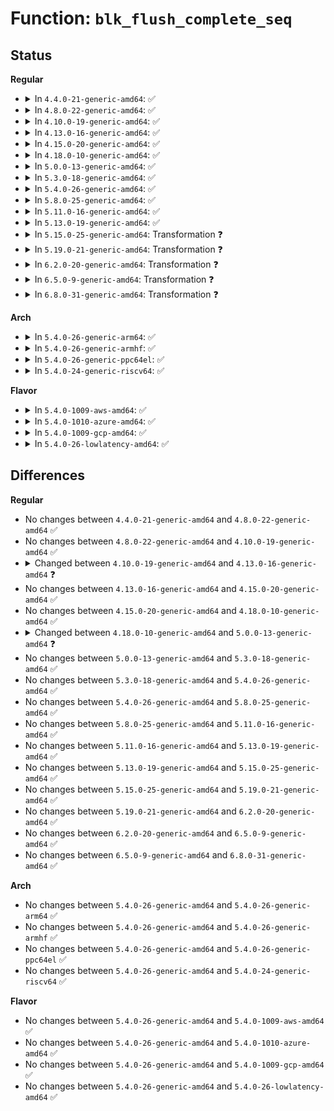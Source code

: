 # Function: <code>blk_flush_complete_seq</code>

## Status
<b>Regular</b>
<ul>
<li>
<details>
<summary>In <code>4.4.0-21-generic-amd64</code>: ✅</summary>

```c
bool blk_flush_complete_seq(struct request * rq, struct blk_flush_queue * fq, unsigned int seq, int error)
```

```json
{
  "name": "blk_flush_complete_seq",
  "collision_type": "Unique Static",
  "inline_type": "No",
  "funcs": [
    {
      "addr": 18446744071582766192,
      "name": "blk_flush_complete_seq",
      "external": false,
      "loc": "block/blk-flush.c:166",
      "file": "block/blk-flush.c",
      "inline": "seen, unknown",
      "caller_inline": [],
      "caller_func": [
        "block/blk-flush.c:flush_data_end_io",
        "block/blk-flush.c:mq_flush_data_end_io",
        "block/blk-flush.c:flush_end_io",
        "block/blk-flush.c:blk_insert_flush",
        "block/blk-flush.c:blk_insert_flush"
      ]
    }
  ],
  "symbols": [
    {
      "addr": 18446744071582766192,
      "name": "blk_flush_complete_seq",
      "section": ".text",
      "bind": "STB_LOCAL",
      "size": 694
    }
  ]
}
```
</details>
</li>
<li>
<details>
<summary>In <code>4.8.0-22-generic-amd64</code>: ✅</summary>

```c
bool blk_flush_complete_seq(struct request * rq, struct blk_flush_queue * fq, unsigned int seq, int error)
```

```json
{
  "name": "blk_flush_complete_seq",
  "collision_type": "Unique Static",
  "inline_type": "No",
  "funcs": [
    {
      "addr": 18446744071583044512,
      "name": "blk_flush_complete_seq",
      "external": false,
      "loc": "block/blk-flush.c:167",
      "file": "block/blk-flush.c",
      "inline": "seen, unknown",
      "caller_inline": [],
      "caller_func": [
        "block/blk-flush.c:blk_insert_flush",
        "block/blk-flush.c:blk_insert_flush",
        "block/blk-flush.c:mq_flush_data_end_io",
        "block/blk-flush.c:flush_data_end_io",
        "block/blk-flush.c:flush_end_io"
      ]
    }
  ],
  "symbols": [
    {
      "addr": 18446744071583044512,
      "name": "blk_flush_complete_seq",
      "section": ".text",
      "bind": "STB_LOCAL",
      "size": 727
    }
  ]
}
```
</details>
</li>
<li>
<details>
<summary>In <code>4.10.0-19-generic-amd64</code>: ✅</summary>

```c
bool blk_flush_complete_seq(struct request * rq, struct blk_flush_queue * fq, unsigned int seq, int error)
```

```json
{
  "name": "blk_flush_complete_seq",
  "collision_type": "Unique Static",
  "inline_type": "No",
  "funcs": [
    {
      "addr": 18446744071583150048,
      "name": "blk_flush_complete_seq",
      "external": false,
      "loc": "block/blk-flush.c:164",
      "file": "block/blk-flush.c",
      "inline": "seen, unknown",
      "caller_inline": [],
      "caller_func": [
        "block/blk-flush.c:blk_insert_flush",
        "block/blk-flush.c:blk_insert_flush",
        "block/blk-flush.c:mq_flush_data_end_io",
        "block/blk-flush.c:flush_data_end_io",
        "block/blk-flush.c:flush_end_io"
      ]
    }
  ],
  "symbols": [
    {
      "addr": 18446744071583150048,
      "name": "blk_flush_complete_seq",
      "section": ".text",
      "bind": "STB_LOCAL",
      "size": 718
    }
  ]
}
```
</details>
</li>
<li>
<details>
<summary>In <code>4.13.0-16-generic-amd64</code>: ✅</summary>

```c
bool blk_flush_complete_seq(struct request * rq, struct blk_flush_queue * fq, unsigned int seq, blk_status_t error)
```

```json
{
  "name": "blk_flush_complete_seq",
  "collision_type": "Unique Static",
  "inline_type": "No",
  "funcs": [
    {
      "addr": 18446744071583207440,
      "name": "blk_flush_complete_seq",
      "external": false,
      "loc": "block/blk-flush.c:165",
      "file": "block/blk-flush.c",
      "inline": "seen, unknown",
      "caller_inline": [],
      "caller_func": [
        "block/blk-flush.c:blk_insert_flush",
        "block/blk-flush.c:blk_insert_flush",
        "block/blk-flush.c:mq_flush_data_end_io",
        "block/blk-flush.c:flush_data_end_io",
        "block/blk-flush.c:flush_end_io"
      ]
    }
  ],
  "symbols": [
    {
      "addr": 18446744071583207440,
      "name": "blk_flush_complete_seq",
      "section": ".text",
      "bind": "STB_LOCAL",
      "size": 759
    }
  ]
}
```
</details>
</li>
<li>
<details>
<summary>In <code>4.15.0-20-generic-amd64</code>: ✅</summary>

```c
bool blk_flush_complete_seq(struct request * rq, struct blk_flush_queue * fq, unsigned int seq, blk_status_t error)
```

```json
{
  "name": "blk_flush_complete_seq",
  "collision_type": "Unique Static",
  "inline_type": "No",
  "funcs": [
    {
      "addr": 18446744071583383808,
      "name": "blk_flush_complete_seq",
      "external": false,
      "loc": "block/blk-flush.c:165",
      "file": "block/blk-flush.c",
      "inline": "seen, unknown",
      "caller_inline": [],
      "caller_func": [
        "block/blk-flush.c:blk_insert_flush",
        "block/blk-flush.c:blk_insert_flush",
        "block/blk-flush.c:mq_flush_data_end_io",
        "block/blk-flush.c:flush_data_end_io",
        "block/blk-flush.c:flush_end_io"
      ]
    }
  ],
  "symbols": [
    {
      "addr": 18446744071583383808,
      "name": "blk_flush_complete_seq",
      "section": ".text",
      "bind": "STB_LOCAL",
      "size": 784
    }
  ]
}
```
</details>
</li>
<li>
<details>
<summary>In <code>4.18.0-10-generic-amd64</code>: ✅</summary>

```c
bool blk_flush_complete_seq(struct request * rq, struct blk_flush_queue * fq, unsigned int seq, blk_status_t error)
```

```json
{
  "name": "blk_flush_complete_seq",
  "collision_type": "Unique Static",
  "inline_type": "No",
  "funcs": [
    {
      "addr": 18446744071583593792,
      "name": "blk_flush_complete_seq",
      "external": false,
      "loc": "block/blk-flush.c:165",
      "file": "block/blk-flush.c",
      "inline": "seen, unknown",
      "caller_inline": [],
      "caller_func": [
        "block/blk-flush.c:blk_insert_flush",
        "block/blk-flush.c:blk_insert_flush",
        "block/blk-flush.c:mq_flush_data_end_io",
        "block/blk-flush.c:flush_data_end_io",
        "block/blk-flush.c:flush_end_io"
      ]
    }
  ],
  "symbols": [
    {
      "addr": 18446744071583593792,
      "name": "blk_flush_complete_seq",
      "section": ".text",
      "bind": "STB_LOCAL",
      "size": 800
    }
  ]
}
```
</details>
</li>
<li>
<details>
<summary>In <code>5.0.0-13-generic-amd64</code>: ✅</summary>

```c
void blk_flush_complete_seq(struct request * rq, struct blk_flush_queue * fq, unsigned int seq, blk_status_t error)
```

```json
{
  "name": "blk_flush_complete_seq",
  "collision_type": "Unique Static",
  "inline_type": "No",
  "funcs": [
    {
      "addr": 18446744071583700720,
      "name": "blk_flush_complete_seq",
      "external": false,
      "loc": "block/blk-flush.c:156",
      "file": "block/blk-flush.c",
      "inline": "seen, unknown",
      "caller_inline": [],
      "caller_func": [
        "block/blk-flush.c:blk_insert_flush",
        "block/blk-flush.c:mq_flush_data_end_io",
        "block/blk-flush.c:flush_end_io"
      ]
    }
  ],
  "symbols": [
    {
      "addr": 18446744071583700720,
      "name": "blk_flush_complete_seq",
      "section": ".text",
      "bind": "STB_LOCAL",
      "size": 713
    }
  ]
}
```
</details>
</li>
<li>
<details>
<summary>In <code>5.3.0-18-generic-amd64</code>: ✅</summary>

```c
void blk_flush_complete_seq(struct request * rq, struct blk_flush_queue * fq, unsigned int seq, blk_status_t error)
```

```json
{
  "name": "blk_flush_complete_seq",
  "collision_type": "Unique Static",
  "inline_type": "No",
  "funcs": [
    {
      "addr": 18446744071583889456,
      "name": "blk_flush_complete_seq",
      "external": false,
      "loc": "block/blk-flush.c:155",
      "file": "block/blk-flush.c",
      "inline": "seen, unknown",
      "caller_inline": [],
      "caller_func": [
        "block/blk-flush.c:blk_insert_flush",
        "block/blk-flush.c:mq_flush_data_end_io",
        "block/blk-flush.c:flush_end_io"
      ]
    }
  ],
  "symbols": [
    {
      "addr": 18446744071583889456,
      "name": "blk_flush_complete_seq",
      "section": ".text",
      "bind": "STB_LOCAL",
      "size": 713
    }
  ]
}
```
</details>
</li>
<li>
<details>
<summary>In <code>5.4.0-26-generic-amd64</code>: ✅</summary>

```c
void blk_flush_complete_seq(struct request * rq, struct blk_flush_queue * fq, unsigned int seq, blk_status_t error)
```

```json
{
  "name": "blk_flush_complete_seq",
  "collision_type": "Unique Static",
  "inline_type": "No",
  "funcs": [
    {
      "addr": 18446744071583992720,
      "name": "blk_flush_complete_seq",
      "external": false,
      "loc": "block/blk-flush.c:156",
      "file": "block/blk-flush.c",
      "inline": "seen, unknown",
      "caller_inline": [],
      "caller_func": [
        "block/blk-flush.c:blk_insert_flush",
        "block/blk-flush.c:mq_flush_data_end_io",
        "block/blk-flush.c:flush_end_io"
      ]
    }
  ],
  "symbols": [
    {
      "addr": 18446744071583992720,
      "name": "blk_flush_complete_seq",
      "section": ".text",
      "bind": "STB_LOCAL",
      "size": 713
    }
  ]
}
```
</details>
</li>
<li>
<details>
<summary>In <code>5.8.0-25-generic-amd64</code>: ✅</summary>

```c
void blk_flush_complete_seq(struct request * rq, struct blk_flush_queue * fq, unsigned int seq, blk_status_t error)
```

```json
{
  "name": "blk_flush_complete_seq",
  "collision_type": "Unique Static",
  "inline_type": "No",
  "funcs": [
    {
      "addr": 18446744071584382000,
      "name": "blk_flush_complete_seq",
      "external": false,
      "loc": "block/blk-flush.c:164",
      "file": "block/blk-flush.c",
      "inline": "seen, unknown",
      "caller_inline": [],
      "caller_func": [
        "block/blk-flush.c:blk_insert_flush",
        "block/blk-flush.c:mq_flush_data_end_io",
        "block/blk-flush.c:flush_end_io"
      ]
    }
  ],
  "symbols": [
    {
      "addr": 18446744071584382000,
      "name": "blk_flush_complete_seq",
      "section": ".text",
      "bind": "STB_LOCAL",
      "size": 422
    }
  ]
}
```
</details>
</li>
<li>
<details>
<summary>In <code>5.11.0-16-generic-amd64</code>: ✅</summary>

```c
void blk_flush_complete_seq(struct request * rq, struct blk_flush_queue * fq, unsigned int seq, blk_status_t error)
```

```json
{
  "name": "blk_flush_complete_seq",
  "collision_type": "Unique Static",
  "inline_type": "No",
  "funcs": [
    {
      "addr": 18446744071584495952,
      "name": "blk_flush_complete_seq",
      "external": false,
      "loc": "block/blk-flush.c:163",
      "file": "block/blk-flush.c",
      "inline": "seen, unknown",
      "caller_inline": [],
      "caller_func": [
        "block/blk-flush.c:blk_insert_flush",
        "block/blk-flush.c:mq_flush_data_end_io",
        "block/blk-flush.c:flush_end_io"
      ]
    }
  ],
  "symbols": [
    {
      "addr": 18446744071584495952,
      "name": "blk_flush_complete_seq",
      "section": ".text",
      "bind": "STB_LOCAL",
      "size": 422
    }
  ]
}
```
</details>
</li>
<li>
<details>
<summary>In <code>5.13.0-19-generic-amd64</code>: ✅</summary>

```c
void blk_flush_complete_seq(struct request * rq, struct blk_flush_queue * fq, unsigned int seq, blk_status_t error)
```

```json
{
  "name": "blk_flush_complete_seq",
  "collision_type": "Unique Static",
  "inline_type": "No",
  "funcs": [
    {
      "addr": 18446744071584530352,
      "name": "blk_flush_complete_seq",
      "external": false,
      "loc": "block/blk-flush.c:163",
      "file": "block/blk-flush.c",
      "inline": "seen, unknown",
      "caller_inline": [],
      "caller_func": [
        "block/blk-flush.c:blk_insert_flush",
        "block/blk-flush.c:mq_flush_data_end_io",
        "block/blk-flush.c:flush_end_io"
      ]
    }
  ],
  "symbols": [
    {
      "addr": 18446744071584530352,
      "name": "blk_flush_complete_seq",
      "section": ".text",
      "bind": "STB_LOCAL",
      "size": 675
    }
  ]
}
```
</details>
</li>
<li>
<details>
<summary>In <code>5.15.0-25-generic-amd64</code>: Transformation ❓</summary>

```c
void blk_flush_complete_seq(struct request * rq, struct blk_flush_queue * fq, unsigned int seq, blk_status_t error)
```

```json
{
  "name": "blk_flush_complete_seq",
  "collision_type": "Unique Static",
  "inline_type": "No",
  "funcs": [
    {
      "addr": 0,
      "name": "blk_flush_complete_seq",
      "external": false,
      "loc": "block/blk-flush.c:163",
      "file": "block/blk-flush.c",
      "inline": "seen, unknown",
      "caller_inline": [],
      "caller_func": [
        "block/blk-flush.c:blk_insert_flush",
        "block/blk-flush.c:mq_flush_data_end_io",
        "block/blk-flush.c:flush_end_io"
      ]
    }
  ],
  "symbols": [
    {
      "addr": 18446744071584941264,
      "name": "blk_flush_complete_seq",
      "section": ".text",
      "bind": "STB_LOCAL",
      "size": 705
    },
    {
      "addr": 18446744071592313097,
      "name": "blk_flush_complete_seq.cold",
      "section": ".text",
      "bind": "STB_LOCAL",
      "size": 39
    }
  ]
}
```
</details>
</li>
<li>
<details>
<summary>In <code>5.19.0-21-generic-amd64</code>: Transformation ❓</summary>

```c
void blk_flush_complete_seq(struct request * rq, struct blk_flush_queue * fq, unsigned int seq, blk_status_t error)
```

```json
{
  "name": "blk_flush_complete_seq",
  "collision_type": "Unique Static",
  "inline_type": "No",
  "funcs": [
    {
      "addr": 0,
      "name": "blk_flush_complete_seq",
      "external": false,
      "loc": "block/blk-flush.c:170",
      "file": "block/blk-flush.c",
      "inline": "seen, unknown",
      "caller_inline": [],
      "caller_func": [
        "block/blk-flush.c:blk_insert_flush",
        "block/blk-flush.c:mq_flush_data_end_io",
        "block/blk-flush.c:flush_end_io"
      ]
    }
  ],
  "symbols": [
    {
      "addr": 18446744071585643712,
      "name": "blk_flush_complete_seq",
      "section": ".text",
      "bind": "STB_LOCAL",
      "size": 730
    },
    {
      "addr": 18446744071594095823,
      "name": "blk_flush_complete_seq.cold",
      "section": ".text",
      "bind": "STB_LOCAL",
      "size": 39
    }
  ]
}
```
</details>
</li>
<li>
<details>
<summary>In <code>6.2.0-20-generic-amd64</code>: Transformation ❓</summary>

```c
void blk_flush_complete_seq(struct request * rq, struct blk_flush_queue * fq, unsigned int seq, blk_status_t error)
```

```json
{
  "name": "blk_flush_complete_seq",
  "collision_type": "Unique Static",
  "inline_type": "No",
  "funcs": [
    {
      "addr": 0,
      "name": "blk_flush_complete_seq",
      "external": false,
      "loc": "block/blk-flush.c:170",
      "file": "block/blk-flush.c",
      "inline": "seen, unknown",
      "caller_inline": [],
      "caller_func": [
        "block/blk-flush.c:blk_insert_flush",
        "block/blk-flush.c:mq_flush_data_end_io",
        "block/blk-flush.c:flush_end_io"
      ]
    }
  ],
  "symbols": [
    {
      "addr": 18446744071586415936,
      "name": "blk_flush_complete_seq",
      "section": ".text",
      "bind": "STB_LOCAL",
      "size": 705
    },
    {
      "addr": 18446744071596104919,
      "name": "blk_flush_complete_seq.cold",
      "section": ".text",
      "bind": "STB_LOCAL",
      "size": 39
    }
  ]
}
```
</details>
</li>
<li>
<details>
<summary>In <code>6.5.0-9-generic-amd64</code>: Transformation ❓</summary>

```c
void blk_flush_complete_seq(struct request * rq, struct blk_flush_queue * fq, unsigned int seq, blk_status_t error)
```

```json
{
  "name": "blk_flush_complete_seq",
  "collision_type": "Unique Static",
  "inline_type": "No",
  "funcs": [
    {
      "addr": 0,
      "name": "blk_flush_complete_seq",
      "external": false,
      "loc": "block/blk-flush.c:163",
      "file": "block/blk-flush.c",
      "inline": "seen, unknown",
      "caller_inline": [],
      "caller_func": [
        "block/blk-flush.c:blk_insert_flush",
        "block/blk-flush.c:mq_flush_data_end_io",
        "block/blk-flush.c:flush_end_io"
      ]
    }
  ],
  "symbols": [
    {
      "addr": 18446744071586663184,
      "name": "blk_flush_complete_seq",
      "section": ".text",
      "bind": "STB_LOCAL",
      "size": 818
    },
    {
      "addr": 18446744071596628820,
      "name": "blk_flush_complete_seq.cold",
      "section": ".text",
      "bind": "STB_LOCAL",
      "size": 39
    }
  ]
}
```
</details>
</li>
<li>
<details>
<summary>In <code>6.8.0-31-generic-amd64</code>: Transformation ❓</summary>

```c
void blk_flush_complete_seq(struct request * rq, struct blk_flush_queue * fq, unsigned int seq, blk_status_t error)
```

```json
{
  "name": "blk_flush_complete_seq",
  "collision_type": "Unique Static",
  "inline_type": "No",
  "funcs": [
    {
      "addr": 0,
      "name": "blk_flush_complete_seq",
      "external": false,
      "loc": "block/blk-flush.c:163",
      "file": "block/blk-flush.c",
      "inline": "seen, unknown",
      "caller_inline": [],
      "caller_func": [
        "block/blk-flush.c:blk_insert_flush",
        "block/blk-flush.c:mq_flush_data_end_io",
        "block/blk-flush.c:flush_end_io"
      ]
    }
  ],
  "symbols": [
    {
      "addr": 18446744071586934416,
      "name": "blk_flush_complete_seq",
      "section": ".text",
      "bind": "STB_LOCAL",
      "size": 715
    },
    {
      "addr": 18446744071597535136,
      "name": "blk_flush_complete_seq.cold",
      "section": ".text",
      "bind": "STB_LOCAL",
      "size": 39
    }
  ]
}
```
</details>
</li>
</ul>
<b>Arch</b>
<ul>
<li>
<details>
<summary>In <code>5.4.0-26-generic-arm64</code>: ✅</summary>

```c
void blk_flush_complete_seq(struct request * rq, struct blk_flush_queue * fq, unsigned int seq, blk_status_t error)
```

```json
{
  "name": "blk_flush_complete_seq",
  "collision_type": "Unique Static",
  "inline_type": "No",
  "funcs": [
    {
      "addr": 18446603336495819568,
      "name": "blk_flush_complete_seq",
      "external": false,
      "loc": "block/blk-flush.c:156",
      "file": "block/blk-flush.c",
      "inline": "seen, unknown",
      "caller_inline": [],
      "caller_func": [
        "block/blk-flush.c:blk_insert_flush",
        "block/blk-flush.c:mq_flush_data_end_io",
        "block/blk-flush.c:flush_end_io"
      ]
    }
  ],
  "symbols": [
    {
      "addr": 18446603336495819568,
      "name": "blk_flush_complete_seq",
      "section": ".text",
      "bind": "STB_LOCAL",
      "size": 668
    }
  ]
}
```
</details>
</li>
<li>
<details>
<summary>In <code>5.4.0-26-generic-armhf</code>: ✅</summary>

```c
void blk_flush_complete_seq(struct request * rq, struct blk_flush_queue * fq, unsigned int seq, blk_status_t error)
```

```json
{
  "name": "blk_flush_complete_seq",
  "collision_type": "Unique Static",
  "inline_type": "No",
  "funcs": [
    {
      "addr": 3229169780,
      "name": "blk_flush_complete_seq",
      "external": false,
      "loc": "block/blk-flush.c:156",
      "file": "block/blk-flush.c",
      "inline": "seen, unknown",
      "caller_inline": [],
      "caller_func": [
        "block/blk-flush.c:blk_insert_flush",
        "block/blk-flush.c:mq_flush_data_end_io",
        "block/blk-flush.c:flush_end_io"
      ]
    }
  ],
  "symbols": [
    {
      "addr": 3229169780,
      "name": "blk_flush_complete_seq",
      "section": ".text",
      "bind": "STB_LOCAL",
      "size": 644
    }
  ]
}
```
</details>
</li>
<li>
<details>
<summary>In <code>5.4.0-26-generic-ppc64el</code>: ✅</summary>

```c
void blk_flush_complete_seq(struct request * rq, struct blk_flush_queue * fq, unsigned int seq, blk_status_t error)
```

```json
{
  "name": "blk_flush_complete_seq",
  "collision_type": "Unique Static",
  "inline_type": "No",
  "funcs": [
    {
      "addr": 13835058055290008432,
      "name": "blk_flush_complete_seq",
      "external": false,
      "loc": "block/blk-flush.c:156",
      "file": "block/blk-flush.c",
      "inline": "seen, unknown",
      "caller_inline": [],
      "caller_func": [
        "block/blk-flush.c:blk_insert_flush",
        "block/blk-flush.c:mq_flush_data_end_io",
        "block/blk-flush.c:flush_end_io"
      ]
    }
  ],
  "symbols": [
    {
      "addr": 13835058055290008432,
      "name": "blk_flush_complete_seq",
      "section": ".text",
      "bind": "STB_LOCAL",
      "size": 800
    }
  ]
}
```
</details>
</li>
<li>
<details>
<summary>In <code>5.4.0-24-generic-riscv64</code>: ✅</summary>

```c
void blk_flush_complete_seq(struct request * rq, struct blk_flush_queue * fq, unsigned int seq, blk_status_t error)
```

```json
{
  "name": "blk_flush_complete_seq",
  "collision_type": "Unique Static",
  "inline_type": "No",
  "funcs": [
    {
      "addr": 18446743936274955374,
      "name": "blk_flush_complete_seq",
      "external": false,
      "loc": "block/blk-flush.c:156",
      "file": "block/blk-flush.c",
      "inline": "seen, unknown",
      "caller_inline": [],
      "caller_func": [
        "block/blk-flush.c:blk_insert_flush",
        "block/blk-flush.c:mq_flush_data_end_io",
        "block/blk-flush.c:flush_end_io"
      ]
    }
  ],
  "symbols": [
    {
      "addr": 18446743936274955374,
      "name": "blk_flush_complete_seq",
      "section": ".text",
      "bind": "STB_LOCAL",
      "size": 544
    }
  ]
}
```
</details>
</li>
</ul>
<b>Flavor</b>
<ul>
<li>
<details>
<summary>In <code>5.4.0-1009-aws-amd64</code>: ✅</summary>

```c
void blk_flush_complete_seq(struct request * rq, struct blk_flush_queue * fq, unsigned int seq, blk_status_t error)
```

```json
{
  "name": "blk_flush_complete_seq",
  "collision_type": "Unique Static",
  "inline_type": "No",
  "funcs": [
    {
      "addr": 18446744071583961456,
      "name": "blk_flush_complete_seq",
      "external": false,
      "loc": "block/blk-flush.c:156",
      "file": "block/blk-flush.c",
      "inline": "seen, unknown",
      "caller_inline": [],
      "caller_func": [
        "block/blk-flush.c:blk_insert_flush",
        "block/blk-flush.c:mq_flush_data_end_io",
        "block/blk-flush.c:flush_end_io"
      ]
    }
  ],
  "symbols": [
    {
      "addr": 18446744071583961456,
      "name": "blk_flush_complete_seq",
      "section": ".text",
      "bind": "STB_LOCAL",
      "size": 713
    }
  ]
}
```
</details>
</li>
<li>
<details>
<summary>In <code>5.4.0-1010-azure-amd64</code>: ✅</summary>

```c
void blk_flush_complete_seq(struct request * rq, struct blk_flush_queue * fq, unsigned int seq, blk_status_t error)
```

```json
{
  "name": "blk_flush_complete_seq",
  "collision_type": "Unique Static",
  "inline_type": "No",
  "funcs": [
    {
      "addr": 18446744071583898368,
      "name": "blk_flush_complete_seq",
      "external": false,
      "loc": "block/blk-flush.c:156",
      "file": "block/blk-flush.c",
      "inline": "seen, unknown",
      "caller_inline": [],
      "caller_func": [
        "block/blk-flush.c:blk_insert_flush",
        "block/blk-flush.c:mq_flush_data_end_io",
        "block/blk-flush.c:flush_end_io"
      ]
    }
  ],
  "symbols": [
    {
      "addr": 18446744071583898368,
      "name": "blk_flush_complete_seq",
      "section": ".text",
      "bind": "STB_LOCAL",
      "size": 713
    }
  ]
}
```
</details>
</li>
<li>
<details>
<summary>In <code>5.4.0-1009-gcp-amd64</code>: ✅</summary>

```c
void blk_flush_complete_seq(struct request * rq, struct blk_flush_queue * fq, unsigned int seq, blk_status_t error)
```

```json
{
  "name": "blk_flush_complete_seq",
  "collision_type": "Unique Static",
  "inline_type": "No",
  "funcs": [
    {
      "addr": 18446744071583945216,
      "name": "blk_flush_complete_seq",
      "external": false,
      "loc": "block/blk-flush.c:156",
      "file": "block/blk-flush.c",
      "inline": "seen, unknown",
      "caller_inline": [],
      "caller_func": [
        "block/blk-flush.c:blk_insert_flush",
        "block/blk-flush.c:mq_flush_data_end_io",
        "block/blk-flush.c:flush_end_io"
      ]
    }
  ],
  "symbols": [
    {
      "addr": 18446744071583945216,
      "name": "blk_flush_complete_seq",
      "section": ".text",
      "bind": "STB_LOCAL",
      "size": 713
    }
  ]
}
```
</details>
</li>
<li>
<details>
<summary>In <code>5.4.0-26-lowlatency-amd64</code>: ✅</summary>

```c
void blk_flush_complete_seq(struct request * rq, struct blk_flush_queue * fq, unsigned int seq, blk_status_t error)
```

```json
{
  "name": "blk_flush_complete_seq",
  "collision_type": "Unique Static",
  "inline_type": "No",
  "funcs": [
    {
      "addr": 18446744071584047200,
      "name": "blk_flush_complete_seq",
      "external": false,
      "loc": "block/blk-flush.c:156",
      "file": "block/blk-flush.c",
      "inline": "seen, unknown",
      "caller_inline": [],
      "caller_func": [
        "block/blk-flush.c:blk_insert_flush",
        "block/blk-flush.c:mq_flush_data_end_io",
        "block/blk-flush.c:flush_end_io"
      ]
    }
  ],
  "symbols": [
    {
      "addr": 18446744071584047200,
      "name": "blk_flush_complete_seq",
      "section": ".text",
      "bind": "STB_LOCAL",
      "size": 713
    }
  ]
}
```
</details>
</li>
</ul>

## Differences
<b>Regular</b>
<ul>
<li>
No changes between <code>4.4.0-21-generic-amd64</code> and <code>4.8.0-22-generic-amd64</code> ✅
</li>
<li>
No changes between <code>4.8.0-22-generic-amd64</code> and <code>4.10.0-19-generic-amd64</code> ✅
</li>
<li>
<details>
<summary>Changed between <code>4.10.0-19-generic-amd64</code> and <code>4.13.0-16-generic-amd64</code> ❓</summary>
<ul>
<li>
<b>Param type changed. </b>
<code>int error</code> ➡️ <code>blk_status_t error</code>
</li>
</ul>
</details>
</li>
<li>
No changes between <code>4.13.0-16-generic-amd64</code> and <code>4.15.0-20-generic-amd64</code> ✅
</li>
<li>
No changes between <code>4.15.0-20-generic-amd64</code> and <code>4.18.0-10-generic-amd64</code> ✅
</li>
<li>
<details>
<summary>Changed between <code>4.18.0-10-generic-amd64</code> and <code>5.0.0-13-generic-amd64</code> ❓</summary>
<ul>
<li>
<b>Return type changed. </b>
<code>bool</code> ➡️ <code>void</code>
</li>
</ul>
</details>
</li>
<li>
No changes between <code>5.0.0-13-generic-amd64</code> and <code>5.3.0-18-generic-amd64</code> ✅
</li>
<li>
No changes between <code>5.3.0-18-generic-amd64</code> and <code>5.4.0-26-generic-amd64</code> ✅
</li>
<li>
No changes between <code>5.4.0-26-generic-amd64</code> and <code>5.8.0-25-generic-amd64</code> ✅
</li>
<li>
No changes between <code>5.8.0-25-generic-amd64</code> and <code>5.11.0-16-generic-amd64</code> ✅
</li>
<li>
No changes between <code>5.11.0-16-generic-amd64</code> and <code>5.13.0-19-generic-amd64</code> ✅
</li>
<li>
No changes between <code>5.13.0-19-generic-amd64</code> and <code>5.15.0-25-generic-amd64</code> ✅
</li>
<li>
No changes between <code>5.15.0-25-generic-amd64</code> and <code>5.19.0-21-generic-amd64</code> ✅
</li>
<li>
No changes between <code>5.19.0-21-generic-amd64</code> and <code>6.2.0-20-generic-amd64</code> ✅
</li>
<li>
No changes between <code>6.2.0-20-generic-amd64</code> and <code>6.5.0-9-generic-amd64</code> ✅
</li>
<li>
No changes between <code>6.5.0-9-generic-amd64</code> and <code>6.8.0-31-generic-amd64</code> ✅
</li>
</ul>
<b>Arch</b>
<ul>
<li>
No changes between <code>5.4.0-26-generic-amd64</code> and <code>5.4.0-26-generic-arm64</code> ✅
</li>
<li>
No changes between <code>5.4.0-26-generic-amd64</code> and <code>5.4.0-26-generic-armhf</code> ✅
</li>
<li>
No changes between <code>5.4.0-26-generic-amd64</code> and <code>5.4.0-26-generic-ppc64el</code> ✅
</li>
<li>
No changes between <code>5.4.0-26-generic-amd64</code> and <code>5.4.0-24-generic-riscv64</code> ✅
</li>
</ul>
<b>Flavor</b>
<ul>
<li>
No changes between <code>5.4.0-26-generic-amd64</code> and <code>5.4.0-1009-aws-amd64</code> ✅
</li>
<li>
No changes between <code>5.4.0-26-generic-amd64</code> and <code>5.4.0-1010-azure-amd64</code> ✅
</li>
<li>
No changes between <code>5.4.0-26-generic-amd64</code> and <code>5.4.0-1009-gcp-amd64</code> ✅
</li>
<li>
No changes between <code>5.4.0-26-generic-amd64</code> and <code>5.4.0-26-lowlatency-amd64</code> ✅
</li>
</ul>
